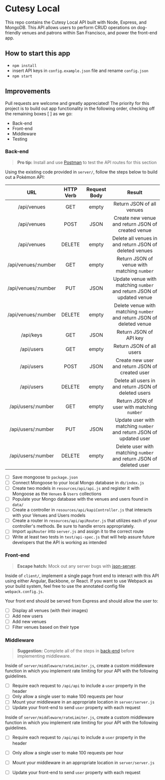 # Cutesy Local

This repo contains the Cutesy Local API built with Node, Express, and MongoDB. This API allows users to perform CRUD operations on dog-friendly venues and patrons within San Francisco, and power the front-end app.

## How to start this app

* `npm install`
* insert API keys in `config.example.json` file and rename `config.json`
* `npm start`

## Improvements

Pull requests are welcome and greatly appreciated! The priority for this project is to build out app functionality in the following order, checking off the remaining boxes [ ] as we go:

- Back-end
- Front-end
- Middleware
- Testing

### Back-end

> **Pro tip:** Install and use [Postman](https://www.getpostman.com/) to test the API routes for this section

Using the existing code provided in `server/`, follow the steps below to build out a Pokémon API:

|      URL             | HTTP Verb | Request Body |                         Result                                           |
|:--------------------:|:---------:|:------------:|:------------------------------------------------------------------------:|
| /api/venues          |    GET    |    empty     |                                                Return JSON of all venues |
| /api/venues          |    POST   |     JSON     |                        Create new venue and return JSON of created venue |
| /api/venues          |   DELETE  |    empty     |                   Delete all venues in and return JSON of deleted venues |
| /api/venues/:number  |    GET    |    empty     |                              Return JSON of venue with matching `number` |
| /api/venues/:number  |    PUT    |     JSON     |     Update venue with matching `number` and return JSON of updated venue |
| /api/venues/:number  |   DELETE  |    empty     |     Delete venue with matching `number` and return JSON of deleted venue |
| /api/keys            |    GET    |     JSON     |                                                   Return JSON of API key |
| /api/users           |    GET    |    empty     |                                                 Return JSON of all users |
| /api/users           |    POST   |     JSON     |                          Create new user and return JSON of created user |
| /api/users           |   DELETE  |    empty     |                     Delete all users in and return JSON of deleted users |
| /api/users/:number   |    GET    |    empty     |                               Return JSON of user with matching `number` |
| /api/users/:number   |    PUT    |     JSON     |       Update user with matching `number` and return JSON of updated user |
| /api/users/:number   |   DELETE  |    empty     |       Delete user with matching `number` and return JSON of deleted user |


- [ ] Save mongoose to `package.json`
- [ ] Connect Mongoose to your local Mongo database in `db/index.js`
- [ ] Create two models in `resources/api/api.js` and register it with Mongoose as the `Venues` & `Users` collections
- [ ] Populate your Mongo database with the venues and users found in `data/`
- [ ] Create a controller in `resources/api/kapiController.js` that interacts with your Venues and Users models
- [ ] Create a router in `resources/api/apiRouter.js` that utilizes each of your controller's methods. Be sure to handle errors appropriately.
- [ ] Import `apiRouter` into `server.js` and assign it to the correct route
- [ ] Write at least two tests in `test/api-spec.js` that will help assure future developers that the API is working as intended

### Front-end

> **Escape hatch:** Mock out any server bugs with [json-server](https://github.com/typicode/json-server).

Inside of `client/`, implement a single page front end to interact with this API using either Angular, Backbone, or React. If you want to use Webpack as your build system, feel free to use the annotated config file `webpack.config.js`.

Your front end should be served from Express and should allow the user to:
- [ ] Display all venues (with their images)
- [ ] Add new users
- [ ] Add new venues
- [ ] Filter venues based on their type

### Middleware

> **Suggestion:** Complete all of the steps in [back-end](#back-end) before implementing middleware.

Inside of `server/middleware/rateLimiter.js`, create a custom middleware function in which you implement rate limiting for your API with the following guidelines.

- [ ] Require each request to `/api/api` to include a `user` property in the header
- [ ] Only allow a single user to make 100 requests per hour
- [ ] Mount your middleware in an appropriate location in `server/server.js`
- [ ] Update your front-end to send `user` property with each request

Inside of `server/middleware/rateLimiter.js`, create a custom middleware function in which you implement rate limiting for your API with the following guidelines.

- [ ] Require each request to `/api/api` to include a `user` property in the header
- [ ] Only allow a single user to make 100 requests per hour
- [ ] Mount your middleware in an appropriate location in `server/server.js`
- [ ] Update your front-end to send `user` property with each request

